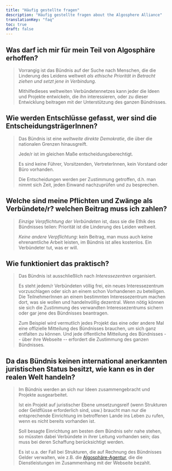 ```yaml
---
title: "Häufig gestellte fragen"
description: "Häufig gestellte fragen about the Algosphere Alliance"
translationKey: "faq"
toc: true
draft: false
---
```


## Was darf ich mir  für mein Teil von Algosphäre erhoffen?
> Vorrangig ist das Bündnis auf der Suche nach Menschen, die die Linderung des Leidens weltweit *als ethische Priorität in Betracht ziehen und setzt jene in Verbindung*.
>
> Mithilfedieses weltweiten Verbündetennetzes kann jeder die Ideen und Projekte entwickeln, die ihn interessieren, oder zu dieser Entwicklung beitragen mit der Unterstützung des ganzen Bündnisses.

## Wie werden Entschlüsse gefasst, wer sind die EntscheidungsträgerInnen?
> Das Bündnis ist eine *weltweite direkte Demokratie*, die über die nationalen Grenzen hinausgreift.
>
> Jede/r ist im gleichen Maße entscheidungsberechtigt.
>
> Es sind keine Führer, Vorsitzenden, VertreterInnen, kein Vorstand oder Büro vorhanden.
>
> Die Entscheidungen werden per Zustimmung getroffen, d.h. man nimmt sich Zeit, jeden Einwand nachzuprüfen und zu besprechen.

## Welche sind meine Pflichten und  Zwänge als Verbündete/r? welchen Beitrag muss ich zahlen?
> *Einzige Verpflichtung der Verbündeten* ist, dass sie die Ethik des Bündnisses teilen: Priorität ist die Linderung des Leiden weltweit.
>
> *Keine andere Verpflichtung*: kein Beitrag, man muss auch keine ehrenamtliche Arbeit leisten, im Bündnis ist alles kostenlos. Ein Verbündeter tut, was er will.

## Wie funktioniert das praktisch?
> Das Bündnis ist ausschließlich nach *Interessezentren* organisiert.
>
> Es steht jedem/r Verbündeten völlig frei, ein neues Interessezentrum vorzuschlagen oder sich an einem schon Vorhandenen zu beteiligen. Die TeilnehmerInnen an einem bestimmten Interessezentrum machen dort, was sie wollen und handelnvöllig dezentral.  Wenn nötig können sie sich die Zustimmung des verwandten Interessezentrums sichern oder gar jene des Bündnisses beantragen.
>
> Zum Beispiel wird vermutlich jedes Projekt das eine oder andere Mal eine offizielle Mitteilung des Bündnisses brauchen, um sich ganz entfalten zu können. Und jede öffentliche Mitteilung des Bündnisses -- über ihre Webseite -- erfordert die Zustimmung des ganzen Bündnisses.

## Da das Bündnis keinen international anerkannten juristischen Status besitzt, wie kann es in der realen Welt handeln?
> Im Bündnis werden an sich nur Ideen zusammengebracht und Projekte ausgearbeitet.
>
> Ist ein Projekt auf juristischer Ebene umsetzungsreif (wenn Strukturen oder Geldflüsse erforderlich sind, usw.) braucht man nur die entsprechende Einrichtung im betroffenen Lande ins Leben zu rufen, wenn es nicht bereits vorhanden ist.
>
> Soll besagte Einrichtung am besten dem Bündnis sehr nahe stehen, so müssten dabei Verbündete in ihrer Leitung vorhanden sein; das muss bei deren Schaffung berücksichtigt werden.
>
> Es ist u.a. der Fall bei Strukturen, die auf Rechnung des Bündnisses Gelder verwalten, wie z.B. die [Algosphäre-Agentur](https://www.ic.gc.ca/app/scr/cc/CorporationsCanada/fdrlCrpDtls.html?corpId=8368970), die die Dienstleistungen im Zusammenhang mit der Webseite bezahlt.
